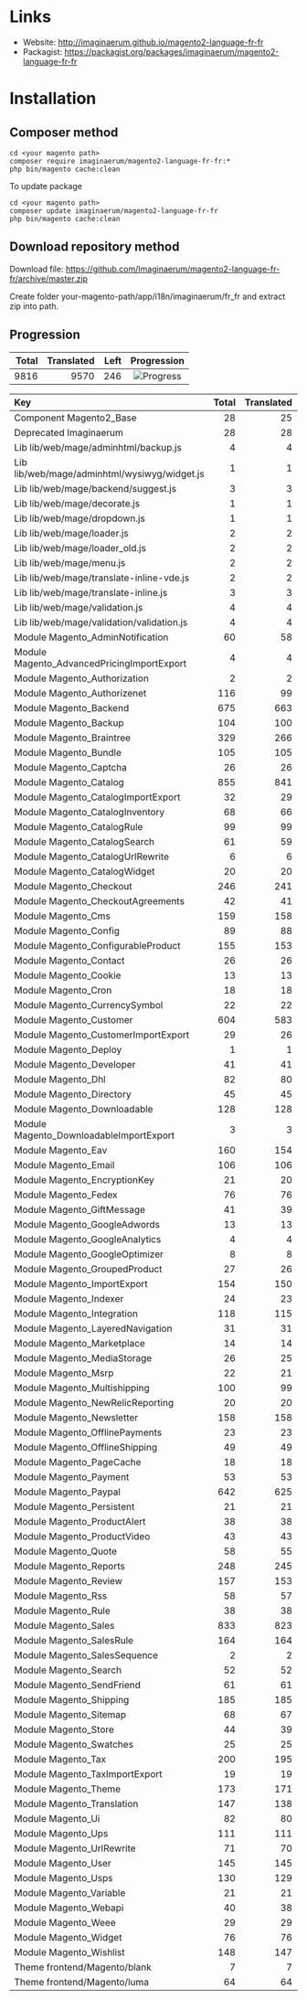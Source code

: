 # Links

* Website: http://imaginaerum.github.io/magento2-language-fr-fr
* Packagist: https://packagist.org/packages/imaginaerum/magento2-language-fr-fr

# Installation

## Composer method

```
cd <your magento path>
composer require imaginaerum/magento2-language-fr-fr:*
php bin/magento cache:clean
```

To update package

```
cd <your magento path>
composer update imaginaerum/magento2-language-fr-fr
php bin/magento cache:clean
```

## Download repository method

Download file: https://github.com/Imaginaerum/magento2-language-fr-fr/archive/master.zip

Create folder your-magento-path/app/i18n/imaginaerum/fr_fr and extract zip into path.

## Progression

| Total | Translated | Left | Progression |
| -------------: | -----------------------: | -----------------------: | :---------: |
| 9816 | 9570 | 246 | ![Progress](http://progressed.io/bar/97) |

| Key | Total | Translated | Left | Progression |
| :----- | -------------: | -----------------------: | -----------------------: | :---------: |
| Component Magento2_Base | 28 | 25 | 3 | ![Progress](http://progressed.io/bar/89) |
| Deprecated Imaginaerum | 28 | 28 | 0 | ![Progress](http://progressed.io/bar/100) |
| Lib lib/web/mage/adminhtml/backup.js | 4 | 4 | 0 | ![Progress](http://progressed.io/bar/100) |
| Lib lib/web/mage/adminhtml/wysiwyg/widget.js | 1 | 1 | 0 | ![Progress](http://progressed.io/bar/100) |
| Lib lib/web/mage/backend/suggest.js | 3 | 3 | 0 | ![Progress](http://progressed.io/bar/100) |
| Lib lib/web/mage/decorate.js | 1 | 1 | 0 | ![Progress](http://progressed.io/bar/100) |
| Lib lib/web/mage/dropdown.js | 1 | 1 | 0 | ![Progress](http://progressed.io/bar/100) |
| Lib lib/web/mage/loader.js | 2 | 2 | 0 | ![Progress](http://progressed.io/bar/100) |
| Lib lib/web/mage/loader_old.js | 2 | 2 | 0 | ![Progress](http://progressed.io/bar/100) |
| Lib lib/web/mage/menu.js | 2 | 2 | 0 | ![Progress](http://progressed.io/bar/100) |
| Lib lib/web/mage/translate-inline-vde.js | 2 | 2 | 0 | ![Progress](http://progressed.io/bar/100) |
| Lib lib/web/mage/translate-inline.js | 3 | 3 | 0 | ![Progress](http://progressed.io/bar/100) |
| Lib lib/web/mage/validation.js | 4 | 4 | 0 | ![Progress](http://progressed.io/bar/100) |
| Lib lib/web/mage/validation/validation.js | 4 | 4 | 0 | ![Progress](http://progressed.io/bar/100) |
| Module Magento_AdminNotification | 60 | 58 | 2 | ![Progress](http://progressed.io/bar/96) |
| Module Magento_AdvancedPricingImportExport | 4 | 4 | 0 | ![Progress](http://progressed.io/bar/100) |
| Module Magento_Authorization | 2 | 2 | 0 | ![Progress](http://progressed.io/bar/100) |
| Module Magento_Authorizenet | 116 | 99 | 17 | ![Progress](http://progressed.io/bar/85) |
| Module Magento_Backend | 675 | 663 | 12 | ![Progress](http://progressed.io/bar/98) |
| Module Magento_Backup | 104 | 100 | 4 | ![Progress](http://progressed.io/bar/96) |
| Module Magento_Braintree | 329 | 266 | 63 | ![Progress](http://progressed.io/bar/80) |
| Module Magento_Bundle | 105 | 105 | 0 | ![Progress](http://progressed.io/bar/100) |
| Module Magento_Captcha | 26 | 26 | 0 | ![Progress](http://progressed.io/bar/100) |
| Module Magento_Catalog | 855 | 841 | 14 | ![Progress](http://progressed.io/bar/98) |
| Module Magento_CatalogImportExport | 32 | 29 | 3 | ![Progress](http://progressed.io/bar/90) |
| Module Magento_CatalogInventory | 68 | 66 | 2 | ![Progress](http://progressed.io/bar/97) |
| Module Magento_CatalogRule | 99 | 99 | 0 | ![Progress](http://progressed.io/bar/100) |
| Module Magento_CatalogSearch | 61 | 59 | 2 | ![Progress](http://progressed.io/bar/96) |
| Module Magento_CatalogUrlRewrite | 6 | 6 | 0 | ![Progress](http://progressed.io/bar/100) |
| Module Magento_CatalogWidget | 20 | 20 | 0 | ![Progress](http://progressed.io/bar/100) |
| Module Magento_Checkout | 246 | 241 | 5 | ![Progress](http://progressed.io/bar/97) |
| Module Magento_CheckoutAgreements | 42 | 41 | 1 | ![Progress](http://progressed.io/bar/97) |
| Module Magento_Cms | 159 | 158 | 1 | ![Progress](http://progressed.io/bar/99) |
| Module Magento_Config | 89 | 88 | 1 | ![Progress](http://progressed.io/bar/98) |
| Module Magento_ConfigurableProduct | 155 | 153 | 2 | ![Progress](http://progressed.io/bar/98) |
| Module Magento_Contact | 26 | 26 | 0 | ![Progress](http://progressed.io/bar/100) |
| Module Magento_Cookie | 13 | 13 | 0 | ![Progress](http://progressed.io/bar/100) |
| Module Magento_Cron | 18 | 18 | 0 | ![Progress](http://progressed.io/bar/100) |
| Module Magento_CurrencySymbol | 22 | 22 | 0 | ![Progress](http://progressed.io/bar/100) |
| Module Magento_Customer | 604 | 583 | 21 | ![Progress](http://progressed.io/bar/96) |
| Module Magento_CustomerImportExport | 29 | 26 | 3 | ![Progress](http://progressed.io/bar/89) |
| Module Magento_Deploy | 1 | 1 | 0 | ![Progress](http://progressed.io/bar/100) |
| Module Magento_Developer | 41 | 41 | 0 | ![Progress](http://progressed.io/bar/100) |
| Module Magento_Dhl | 82 | 80 | 2 | ![Progress](http://progressed.io/bar/97) |
| Module Magento_Directory | 45 | 45 | 0 | ![Progress](http://progressed.io/bar/100) |
| Module Magento_Downloadable | 128 | 128 | 0 | ![Progress](http://progressed.io/bar/100) |
| Module Magento_DownloadableImportExport | 3 | 3 | 0 | ![Progress](http://progressed.io/bar/100) |
| Module Magento_Eav | 160 | 154 | 6 | ![Progress](http://progressed.io/bar/96) |
| Module Magento_Email | 106 | 106 | 0 | ![Progress](http://progressed.io/bar/100) |
| Module Magento_EncryptionKey | 21 | 20 | 1 | ![Progress](http://progressed.io/bar/95) |
| Module Magento_Fedex | 76 | 76 | 0 | ![Progress](http://progressed.io/bar/100) |
| Module Magento_GiftMessage | 41 | 39 | 2 | ![Progress](http://progressed.io/bar/95) |
| Module Magento_GoogleAdwords | 13 | 13 | 0 | ![Progress](http://progressed.io/bar/100) |
| Module Magento_GoogleAnalytics | 4 | 4 | 0 | ![Progress](http://progressed.io/bar/100) |
| Module Magento_GoogleOptimizer | 8 | 8 | 0 | ![Progress](http://progressed.io/bar/100) |
| Module Magento_GroupedProduct | 27 | 26 | 1 | ![Progress](http://progressed.io/bar/96) |
| Module Magento_ImportExport | 154 | 150 | 4 | ![Progress](http://progressed.io/bar/97) |
| Module Magento_Indexer | 24 | 23 | 1 | ![Progress](http://progressed.io/bar/95) |
| Module Magento_Integration | 118 | 115 | 3 | ![Progress](http://progressed.io/bar/97) |
| Module Magento_LayeredNavigation | 31 | 31 | 0 | ![Progress](http://progressed.io/bar/100) |
| Module Magento_Marketplace | 14 | 14 | 0 | ![Progress](http://progressed.io/bar/100) |
| Module Magento_MediaStorage | 26 | 25 | 1 | ![Progress](http://progressed.io/bar/96) |
| Module Magento_Msrp | 22 | 21 | 1 | ![Progress](http://progressed.io/bar/95) |
| Module Magento_Multishipping | 100 | 99 | 1 | ![Progress](http://progressed.io/bar/99) |
| Module Magento_NewRelicReporting | 20 | 20 | 0 | ![Progress](http://progressed.io/bar/100) |
| Module Magento_Newsletter | 158 | 158 | 0 | ![Progress](http://progressed.io/bar/100) |
| Module Magento_OfflinePayments | 23 | 23 | 0 | ![Progress](http://progressed.io/bar/100) |
| Module Magento_OfflineShipping | 49 | 49 | 0 | ![Progress](http://progressed.io/bar/100) |
| Module Magento_PageCache | 18 | 18 | 0 | ![Progress](http://progressed.io/bar/100) |
| Module Magento_Payment | 53 | 53 | 0 | ![Progress](http://progressed.io/bar/100) |
| Module Magento_Paypal | 642 | 625 | 17 | ![Progress](http://progressed.io/bar/97) |
| Module Magento_Persistent | 21 | 21 | 0 | ![Progress](http://progressed.io/bar/100) |
| Module Magento_ProductAlert | 38 | 38 | 0 | ![Progress](http://progressed.io/bar/100) |
| Module Magento_ProductVideo | 43 | 43 | 0 | ![Progress](http://progressed.io/bar/100) |
| Module Magento_Quote | 58 | 55 | 3 | ![Progress](http://progressed.io/bar/94) |
| Module Magento_Reports | 248 | 245 | 3 | ![Progress](http://progressed.io/bar/98) |
| Module Magento_Review | 157 | 153 | 4 | ![Progress](http://progressed.io/bar/97) |
| Module Magento_Rss | 58 | 57 | 1 | ![Progress](http://progressed.io/bar/98) |
| Module Magento_Rule | 38 | 38 | 0 | ![Progress](http://progressed.io/bar/100) |
| Module Magento_Sales | 833 | 823 | 10 | ![Progress](http://progressed.io/bar/98) |
| Module Magento_SalesRule | 164 | 164 | 0 | ![Progress](http://progressed.io/bar/100) |
| Module Magento_SalesSequence | 2 | 2 | 0 | ![Progress](http://progressed.io/bar/100) |
| Module Magento_Search | 52 | 52 | 0 | ![Progress](http://progressed.io/bar/100) |
| Module Magento_SendFriend | 61 | 61 | 0 | ![Progress](http://progressed.io/bar/100) |
| Module Magento_Shipping | 185 | 185 | 0 | ![Progress](http://progressed.io/bar/100) |
| Module Magento_Sitemap | 68 | 67 | 1 | ![Progress](http://progressed.io/bar/98) |
| Module Magento_Store | 44 | 39 | 5 | ![Progress](http://progressed.io/bar/88) |
| Module Magento_Swatches | 25 | 25 | 0 | ![Progress](http://progressed.io/bar/100) |
| Module Magento_Tax | 200 | 195 | 5 | ![Progress](http://progressed.io/bar/97) |
| Module Magento_TaxImportExport | 19 | 19 | 0 | ![Progress](http://progressed.io/bar/100) |
| Module Magento_Theme | 173 | 171 | 2 | ![Progress](http://progressed.io/bar/98) |
| Module Magento_Translation | 147 | 138 | 9 | ![Progress](http://progressed.io/bar/93) |
| Module Magento_Ui | 82 | 80 | 2 | ![Progress](http://progressed.io/bar/97) |
| Module Magento_Ups | 111 | 111 | 0 | ![Progress](http://progressed.io/bar/100) |
| Module Magento_UrlRewrite | 71 | 70 | 1 | ![Progress](http://progressed.io/bar/98) |
| Module Magento_User | 145 | 145 | 0 | ![Progress](http://progressed.io/bar/100) |
| Module Magento_Usps | 130 | 129 | 1 | ![Progress](http://progressed.io/bar/99) |
| Module Magento_Variable | 21 | 21 | 0 | ![Progress](http://progressed.io/bar/100) |
| Module Magento_Webapi | 40 | 38 | 2 | ![Progress](http://progressed.io/bar/95) |
| Module Magento_Weee | 29 | 29 | 0 | ![Progress](http://progressed.io/bar/100) |
| Module Magento_Widget | 76 | 76 | 0 | ![Progress](http://progressed.io/bar/100) |
| Module Magento_Wishlist | 148 | 147 | 1 | ![Progress](http://progressed.io/bar/99) |
| Theme frontend/Magento/blank | 7 | 7 | 0 | ![Progress](http://progressed.io/bar/100) |
| Theme frontend/Magento/luma | 64 | 64 | 0 | ![Progress](http://progressed.io/bar/100) |